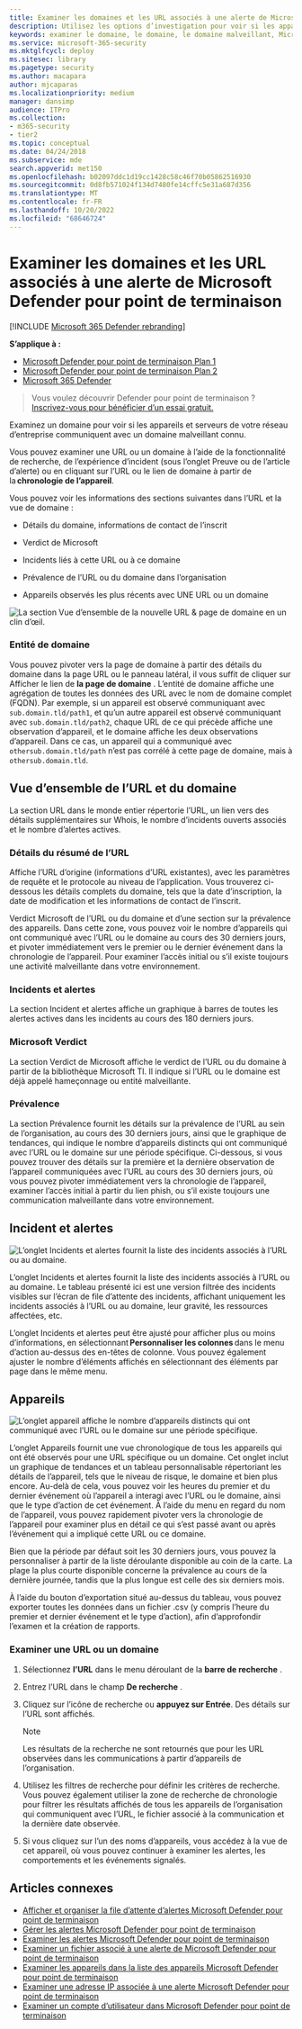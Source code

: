 ```yaml
---
title: Examiner les domaines et les URL associés à une alerte de Microsoft Defender pour point de terminaison
description: Utilisez les options d’investigation pour voir si les appareils et les serveurs communiquent avec des domaines malveillants.
keywords: examiner le domaine, le domaine, le domaine malveillant, Microsoft Defender pour point de terminaison, l’alerte, l’URL
ms.service: microsoft-365-security
ms.mktglfcycl: deploy
ms.sitesec: library
ms.pagetype: security
ms.author: macapara
author: mjcaparas
ms.localizationpriority: medium
manager: dansimp
audience: ITPro
ms.collection:
- m365-security
- tier2
ms.topic: conceptual
ms.date: 04/24/2018
ms.subservice: mde
search.appverid: met150
ms.openlocfilehash: b02097ddc1d19cc1428c58c46f70b05862516930
ms.sourcegitcommit: 0d8fb571024f134d7480fe14cffc5e31a687d356
ms.translationtype: MT
ms.contentlocale: fr-FR
ms.lasthandoff: 10/20/2022
ms.locfileid: "68646724"
---
```

# <a name="investigate-domains-and-urls-associated-with-a-microsoft-defender-for-endpoint-alert"></a>Examiner les domaines et les URL associés à une alerte de Microsoft Defender pour point de terminaison

[!INCLUDE [Microsoft 365 Defender rebranding](../../includes/microsoft-defender.md)]


**S’applique à :**
- [Microsoft Defender pour point de terminaison Plan 1](https://go.microsoft.com/fwlink/p/?linkid=2154037)
- [Microsoft Defender pour point de terminaison Plan 2](https://go.microsoft.com/fwlink/p/?linkid=2154037)
- [Microsoft 365 Defender](https://go.microsoft.com/fwlink/?linkid=2118804)

> Vous voulez découvrir Defender pour point de terminaison ? [Inscrivez-vous pour bénéficier d’un essai gratuit.](https://signup.microsoft.com/create-account/signup?products=7f379fee-c4f9-4278-b0a1-e4c8c2fcdf7e&ru=https://aka.ms/MDEp2OpenTrial?ocid=docs-wdatp-investigatedomain-abovefoldlink)

Examinez un domaine pour voir si les appareils et serveurs de votre réseau d’entreprise communiquent avec un domaine malveillant connu. 

Vous pouvez examiner une URL ou un domaine à l’aide de la fonctionnalité de recherche, de l’expérience d’incident (sous l’onglet Preuve ou de l’article d’alerte) ou en cliquant sur l’URL ou le lien de domaine à partir de la **chronologie de l’appareil**.

Vous pouvez voir les informations des sections suivantes dans l’URL et la vue de domaine : 

- Détails du domaine, informations de contact de l’inscrit

- Verdict de Microsoft 

- Incidents liés à cette URL ou à ce domaine 

- Prévalence de l’URL ou du domaine dans l’organisation

- Appareils observés les plus récents avec UNE URL ou un domaine

 ![La section Vue d’ensemble de la nouvelle URL & page de domaine en un clin d’œil.](media/domain-url-overview.png)

### <a name="domain-entity"></a>Entité de domaine

Vous pouvez pivoter vers la page de domaine à partir des détails du domaine dans la page URL ou le panneau latéral, il vous suffit de cliquer sur Afficher le lien de **la page de domaine** . L’entité de domaine affiche une agrégation de toutes les données des URL avec le nom de domaine complet (FQDN). Par exemple, si un appareil est observé communiquant avec `sub.domain.tld/path1`, et qu’un autre appareil est observé communiquant avec `sub.domain.tld/path2`, chaque URL de ce qui précède affiche une observation d’appareil, et le domaine affiche les deux observations d’appareil. Dans ce cas, un appareil qui a communiqué avec `othersub.domain.tld/path` n’est pas corrélé à cette page de domaine, mais à `othersub.domain.tld`.  

## <a name="url-and-domain-overview"></a>Vue d’ensemble de l’URL et du domaine 

La section URL dans le monde entier répertorie l’URL, un lien vers des détails supplémentaires sur Whois, le nombre d’incidents ouverts associés et le nombre d’alertes actives. 

### <a name="url-summary-details"></a>Détails du résumé de l’URL 

Affiche l’URL d’origine (informations d’URL existantes), avec les paramètres de requête et le protocole au niveau de l’application. Vous trouverez ci-dessous les détails complets du domaine, tels que la date d’inscription, la date de modification et les informations de contact de l’inscrit. 

Verdict Microsoft de l’URL ou du domaine et d’une section sur la prévalence des appareils. Dans cette zone, vous pouvez voir le nombre d’appareils qui ont communiqué avec l’URL ou le domaine au cours des 30 derniers jours, et pivoter immédiatement vers le premier ou le dernier événement dans la chronologie de l’appareil. Pour examiner l’accès initial ou s’il existe toujours une activité malveillante dans votre environnement.   

### <a name="incidents-and-alerts"></a>Incidents et alertes 

La section Incident et alertes affiche un graphique à barres de toutes les alertes actives dans les incidents au cours des 180 derniers jours. 

### <a name="microsoft-verdict"></a>Microsoft Verdict 

La section Verdict de Microsoft affiche le verdict de l’URL ou du domaine à partir de la bibliothèque Microsoft TI. Il indique si l’URL ou le domaine est déjà appelé hameçonnage ou entité malveillante.  

### <a name="prevalence"></a>Prévalence 

La section Prévalence fournit les détails sur la prévalence de l’URL au sein de l’organisation, au cours des 30 derniers jours, ainsi que le graphique de tendances, qui indique le nombre d’appareils distincts qui ont communiqué avec l’URL ou le domaine sur une période spécifique. Ci-dessous, si vous pouvez trouver des détails sur la première et la dernière observation de l’appareil communiquées avec l’URL au cours des 30 derniers jours, où vous pouvez pivoter immédiatement vers la chronologie de l’appareil, examiner l’accès initial à partir du lien phish, ou s’il existe toujours une communication malveillante dans votre environnement.  

## <a name="incident-and-alerts"></a>Incident et alertes 

![L’onglet Incidents et alertes fournit la liste des incidents associés à l’URL ou au domaine.](media/domain-incidents.png)

L’onglet Incidents et alertes fournit la liste des incidents associés à l’URL ou au domaine. Le tableau présenté ici est une version filtrée des incidents visibles sur l’écran de file d’attente des incidents, affichant uniquement les incidents associés à l’URL ou au domaine, leur gravité, les ressources affectées, etc.  

L’onglet Incidents et alertes peut être ajusté pour afficher plus ou moins d’informations, en sélectionnant **Personnaliser les colonnes** dans le menu d’action au-dessus des en-têtes de colonne. Vous pouvez également ajuster le nombre d’éléments affichés en sélectionnant des éléments par page dans le même menu. 

## <a name="devices"></a>Appareils

![L’onglet appareil affiche le nombre d’appareils distincts qui ont communiqué avec l’URL ou le domaine sur une période spécifique.](media/domain-device-overview.png)

L’onglet Appareils fournit une vue chronologique de tous les appareils qui ont été observés pour une URL spécifique ou un domaine. Cet onglet inclut un graphique de tendances et un tableau personnalisable répertoriant les détails de l’appareil, tels que le niveau de risque, le domaine et bien plus encore. Au-delà de cela, vous pouvez voir les heures du premier et du dernier événement où l’appareil a interagi avec l’URL ou le domaine, ainsi que le type d’action de cet événement. À l’aide du menu en regard du nom de l’appareil, vous pouvez rapidement pivoter vers la chronologie de l’appareil pour examiner plus en détail ce qui s’est passé avant ou après l’événement qui a impliqué cette URL ou ce domaine.  

Bien que la période par défaut soit les 30 derniers jours, vous pouvez la personnaliser à partir de la liste déroulante disponible au coin de la carte. La plage la plus courte disponible concerne la prévalence au cours de la dernière journée, tandis que la plus longue est celle des six derniers mois.  

À l’aide du bouton d’exportation situé au-dessus du tableau, vous pouvez exporter toutes les données dans un fichier .csv (y compris l’heure du premier et dernier événement et le type d’action), afin d’approfondir l’examen et la création de rapports.

### <a name="investigate-a-url-or-domain"></a>Examiner une URL ou un domaine

1. Sélectionnez **l’URL** dans le menu déroulant de la **barre de recherche** .
 
2. Entrez l’URL dans le champ **De recherche** .
 
3. Cliquez sur l’icône de recherche ou **appuyez sur Entrée**. Des détails sur l’URL sont affichés. 

   > [!NOTE]
   > Les résultats de la recherche ne sont retournés que pour les URL observées dans les communications à partir d’appareils de l’organisation.
   
4. Utilisez les filtres de recherche pour définir les critères de recherche. Vous pouvez également utiliser la zone de recherche de chronologie pour filtrer les résultats affichés de tous les appareils de l’organisation qui communiquent avec l’URL, le fichier associé à la communication et la dernière date observée.
 
5. Si vous cliquez sur l’un des noms d’appareils, vous accédez à la vue de cet appareil, où vous pouvez continuer à examiner les alertes, les comportements et les événements signalés.

## <a name="related-articles"></a>Articles connexes
- [Afficher et organiser la file d’attente d’alertes Microsoft Defender pour point de terminaison](alerts-queue.md)
- [Gérer les alertes Microsoft Defender pour point de terminaison](manage-alerts.md)
- [Examiner les alertes Microsoft Defender pour point de terminaison](investigate-alerts.md)
- [Examiner un fichier associé à une alerte de Microsoft Defender pour point de terminaison](investigate-files.md)
- [Examiner les appareils dans la liste des appareils Microsoft Defender pour point de terminaison](investigate-machines.md)
- [Examiner une adresse IP associée à une alerte Microsoft Defender pour point de terminaison](investigate-ip.md)
- [Examiner un compte d’utilisateur dans Microsoft Defender pour point de terminaison](investigate-user.md)
